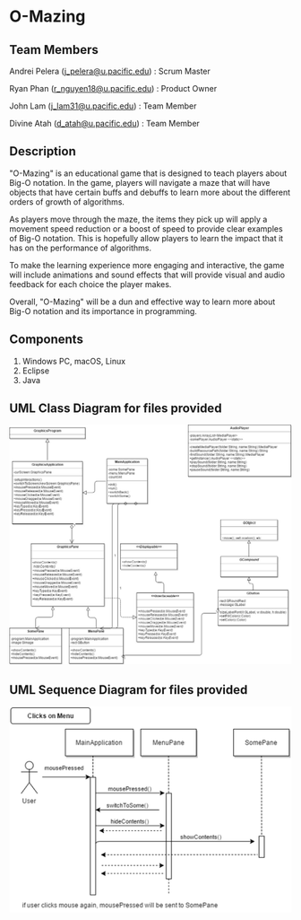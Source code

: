 # O-Mazing
## Team Members

Andrei Pelera (j_pelera@u.pacific.edu) : Scrum Master

Ryan Phan (r_nguyen18@u.pacific.edu) : Product Owner

John Lam (j_lam31@u.pacific.edu) : Team Member

Divine Atah (d_atah@u.pacific.edu) : Team Member 

## Description
"O-Mazing" is an educational game that is designed to teach players about Big-O notation. In the game, players will navigate a maze that will have objects that have certain buffs and debuffs to learn more about the different orders of growth of algorithms. 

As players move through the maze, the items they pick up will apply a movement speed reduction or a boost of speed to provide clear examples of Big-O notation. This is hopefully allow players to learn the impact that it has on the performance of algorithms.

To make the learning experience more engaging and interactive, the game will include animations and sound effects that will provide visual and audio feedback for each choice the player makes.

Overall, "O-Mazing" will be a dun and effective way to learn more about Big-O notation and its importance in programming.

## Components
1. Windows PC, macOS, Linux
2. Eclipse
3. Java

## UML Class Diagram for files provided
![](media/55GroupProjectUML.jpg)

## UML Sequence Diagram for files provided
![](media/55GroupProjectSequenceDiagram.png)

